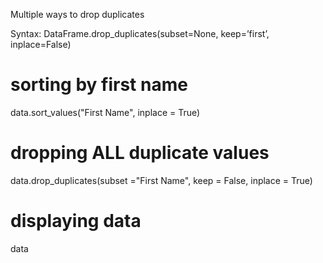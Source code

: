Multiple ways to drop duplicates


Syntax: DataFrame.drop_duplicates(subset=None, keep=’first’, inplace=False)
 # sorting by first name
data.sort_values("First Name", inplace = True)
 
# dropping ALL duplicate values
data.drop_duplicates(subset ="First Name",
                     keep = False, inplace = True)
 
# displaying data
data



